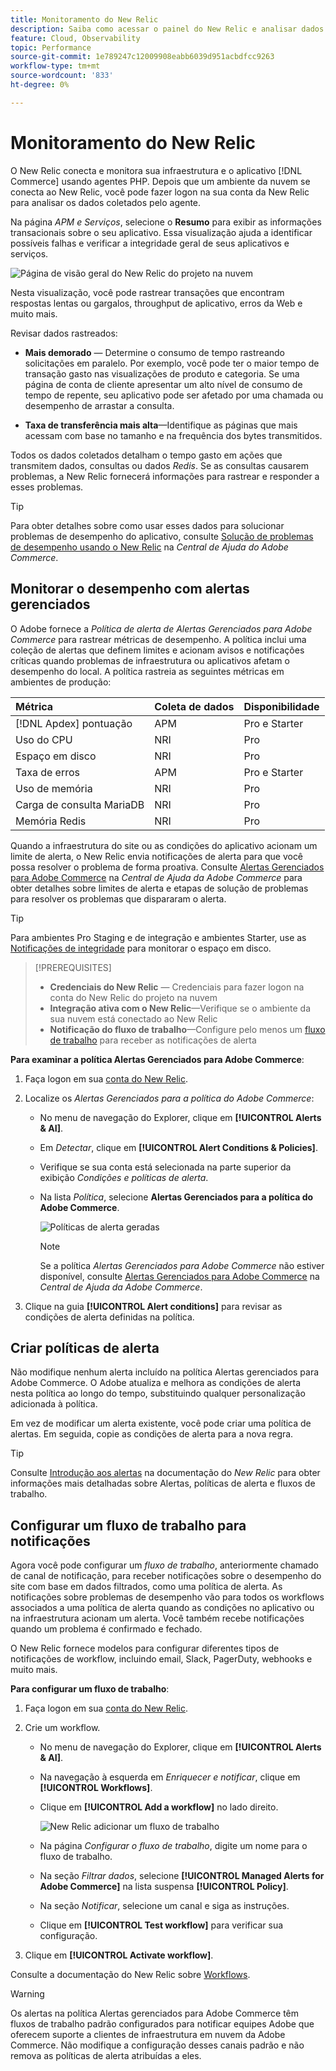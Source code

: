 ```yaml
---
title: Monitoramento do New Relic
description: Saiba como acessar o painel do New Relic e analisar dados do seu projeto do Adobe Commerce na infraestrutura em nuvem.
feature: Cloud, Observability
topic: Performance
source-git-commit: 1e789247c12009908eabb6039d951acbdfcc9263
workflow-type: tm+mt
source-wordcount: '833'
ht-degree: 0%

---
```


# Monitoramento do New Relic

O New Relic conecta e monitora sua infraestrutura e o aplicativo [!DNL Commerce] usando agentes PHP. Depois que um ambiente da nuvem se conecta ao New Relic, você pode fazer logon na sua conta da New Relic para analisar os dados coletados pelo agente.

Na página _APM e Serviços_, selecione o **Resumo** para exibir as informações transacionais sobre o seu aplicativo. Essa visualização ajuda a identificar possíveis falhas e verificar a integridade geral de seus aplicativos e serviços.

![Página de visão geral do New Relic do projeto na nuvem](../../assets/new-relic/dashboard.png)

Nesta visualização, você pode rastrear transações que encontram respostas lentas ou gargalos, throughput de aplicativo, erros da Web e muito mais.

Revisar dados rastreados:

- **Mais demorado** — Determine o consumo de tempo rastreando solicitações em paralelo. Por exemplo, você pode ter o maior tempo de transação gasto nas visualizações de produto e categoria. Se uma página de conta de cliente apresentar um alto nível de consumo de tempo de repente, seu aplicativo pode ser afetado por uma chamada ou desempenho de arrastar a consulta.

- **Taxa de transferência mais alta**—Identifique as páginas que mais acessam com base no tamanho e na frequência dos bytes transmitidos.

Todos os dados coletados detalham o tempo gasto em ações que transmitem dados, consultas ou dados _Redis_. Se as consultas causarem problemas, a New Relic fornecerá informações para rastrear e responder a esses problemas.

>[!TIP]
>
>Para obter detalhes sobre como usar esses dados para solucionar problemas de desempenho do aplicativo, consulte [Solução de problemas de desempenho usando o New Relic](https://experienceleague.adobe.com/docs/commerce-knowledge-base/kb/troubleshooting/miscellaneous/troubleshoot-performance-using-new-relic-on-magento-commerce.html?lang=pt-BR) na _Central de Ajuda do Adobe Commerce_.

## Monitorar o desempenho com alertas gerenciados

O Adobe fornece a _Política de alerta de Alertas Gerenciados para Adobe Commerce_ para rastrear métricas de desempenho. A política inclui uma coleção de alertas que definem limites e acionam avisos e notificações críticas quando problemas de infraestrutura ou aplicativos afetam o desempenho do local. A política rastreia as seguintes métricas em ambientes de produção:

| Métrica | Coleta de dados | Disponibilidade |
|:-------------------|:----------------|:----------------|
| [!DNL Apdex] pontuação | APM | Pro e Starter |
| Uso do CPU | NRI | Pro |
| Espaço em disco | NRI | Pro |
| Taxa de erros | APM | Pro e Starter |
| Uso de memória | NRI | Pro |
| Carga de consulta MariaDB | NRI | Pro |
| Memória Redis | NRI | Pro |

Quando a infraestrutura do site ou as condições do aplicativo acionam um limite de alerta, o New Relic envia notificações de alerta para que você possa resolver o problema de forma proativa. Consulte [Alertas Gerenciados para Adobe Commerce](https://experienceleague.adobe.com/docs/commerce-knowledge-base/kb/support-tools/managed-alerts/managed-alerts-for-magento-commerce.html?lang=pt-BR) na _Central de Ajuda da Adobe Commerce_ para obter detalhes sobre limites de alerta e etapas de solução de problemas para resolver os problemas que dispararam o alerta.

>[!TIP]
>
>Para ambientes Pro Staging e de integração e ambientes Starter, use as [Notificações de integridade](../integrations/health-notifications.md) para monitorar o espaço em disco.

>[!PREREQUISITES]
>
>- **Credenciais do New Relic** — Credenciais para fazer logon na conta do New Relic do projeto na nuvem
>- **Integração ativa com o New Relic**—Verifique se o ambiente da sua nuvem está conectado ao New Relic
>- **Notificação do fluxo de trabalho**—Configure pelo menos um [fluxo de trabalho](#set-up-a-workflow-for-notifications) para receber as notificações de alerta

**Para examinar a política Alertas Gerenciados para Adobe Commerce**:

1. Faça logon em sua [conta do New Relic](https://login.newrelic.com/login).

1. Localize os _Alertas Gerenciados para a política do Adobe Commerce_:

   - No menu de navegação do Explorer, clique em **[!UICONTROL Alerts & AI]**.

   - Em _Detectar_, clique em **[!UICONTROL Alert Conditions & Policies]**.

   - Verifique se sua conta está selecionada na parte superior da exibição _Condições e políticas de alerta_.

   - Na lista _Política_, selecione **Alertas Gerenciados para a política do Adobe Commerce**.

     ![Políticas de alerta geradas](../../assets/new-relic/managed-alerts-policy.png)

     >[!NOTE]
     >
     >Se a política _Alertas Gerenciados para Adobe Commerce_ não estiver disponível, consulte [Alertas Gerenciados para Adobe Commerce](https://experienceleague.adobe.com/docs/commerce-knowledge-base/kb/support-tools/managed-alerts/managed-alerts-for-magento-commerce.html?lang=pt-BR) na _Central de Ajuda da Adobe Commerce_.

1. Clique na guia **[!UICONTROL Alert conditions]** para revisar as condições de alerta definidas na política.

## Criar políticas de alerta

Não modifique nenhum alerta incluído na política Alertas gerenciados para Adobe Commerce. O Adobe atualiza e melhora as condições de alerta nesta política ao longo do tempo, substituindo qualquer personalização adicionada à política.

Em vez de modificar um alerta existente, você pode criar uma política de alertas. Em seguida, copie as condições de alerta para a nova regra.

>[!TIP]
>
>Consulte [Introdução aos alertas](https://docs.newrelic.com/docs/alerts/overview/) na documentação do _New Relic_ para obter informações mais detalhadas sobre Alertas, políticas de alerta e fluxos de trabalho.

## Configurar um fluxo de trabalho para notificações

Agora você pode configurar um _fluxo de trabalho_, anteriormente chamado de canal de notificação, para receber notificações sobre o desempenho do site com base em dados filtrados, como uma política de alerta. As notificações sobre problemas de desempenho vão para todos os workflows associados a uma política de alerta quando as condições no aplicativo ou na infraestrutura acionam um alerta. Você também recebe notificações quando um problema é confirmado e fechado.

O New Relic fornece modelos para configurar diferentes tipos de notificações de workflow, incluindo email, Slack, PagerDuty, webhooks e muito mais.

**Para configurar um fluxo de trabalho**:

1. Faça logon em sua [conta do New Relic](https://login.newrelic.com/login).

1. Crie um workflow.

   - No menu de navegação do Explorer, clique em **[!UICONTROL Alerts & AI]**.

   - Na navegação à esquerda em _Enriquecer e notificar_, clique em **[!UICONTROL Workflows]**.

   - Clique em **[!UICONTROL Add a workflow]** no lado direito.

     ![New Relic adicionar um fluxo de trabalho](../../assets/new-relic/add-a-workflow.png)

   - Na página _Configurar o fluxo de trabalho_, digite um nome para o fluxo de trabalho.

   - Na seção _Filtrar dados_, selecione **[!UICONTROL Managed Alerts for Adobe Commerce]** na lista suspensa **[!UICONTROL Policy]**.

   - Na seção _Notificar_, selecione um canal e siga as instruções.

   - Clique em **[!UICONTROL Test workflow]** para verificar sua configuração.

1. Clique em **[!UICONTROL Activate workflow]**.

Consulte a documentação do New Relic sobre [Workflows](https://docs.newrelic.com/docs/alerts-applied-intelligence/applied-intelligence/incident-workflows/incident-workflows/).

>[!WARNING]
>
>Os alertas na política Alertas gerenciados para Adobe Commerce têm fluxos de trabalho padrão configurados para notificar equipes Adobe que oferecem suporte a clientes de infraestrutura em nuvem da Adobe Commerce. Não modifique a configuração desses canais padrão e não remova as políticas de alerta atribuídas a eles.

